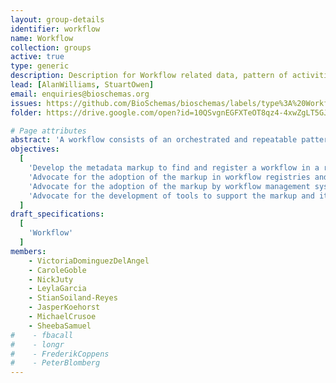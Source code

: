 ```yaml
---
layout: group-details
identifier: workflow
name: Workflow
collection: groups
active: true
type: generic
description: Description for Workflow related data, pattern of activities and so on.
lead: [AlanWilliams, StuartOwen]
email: enquiries@bioschemas.org
issues: https://github.com/BioSchemas/bioschemas/labels/type%3A%20Workflow
folder: https://drive.google.com/open?id=10QSvgnEGFXTeOT8qz4-4xwZgLT5GJrqG

# Page attributes
abstract: 'A workflow consists of an orchestrated and repeatable pattern of activities enabled by the systematic organization of resources into processes that transform materials, provide services, or process information. It can be depicted as a sequence of operations, the work of a person or group, the work of an organization of staff, or one or more simple or complex mechanisms.'
objectives:
  [
    'Develop the metadata markup to find and register a workflow in a registry and exchange metadata between workflow registries',
    'Advocate for the adoption of the markup in workflow registries and repositories',
    'Advocate for the adoption of the markup by workflow management systems',
    'Advocate for the development of tools to support the markup and its use'
  ]
draft_specifications:
  [  
    'Workflow'
  ]
members:
    - VictoriaDominguezDelAngel
    - CaroleGoble
    - NickJuty
    - LeylaGarcia
    - StianSoiland-Reyes
    - JasperKoehorst
    - MichaelCrusoe
    - SheebaSamuel
#    - fbacall
#    - longr
#    - FrederikCoppens
#    - PeterBlomberg
---
```

